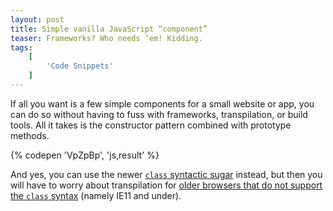 ```yaml
---
layout: post
title: Simple vanilla JavaScript “component”
teaser: Frameworks? Who needs ’em! Kidding.
tags:
    [
        'Code Snippets'
    ]
---
```


If all you want is a few simple components for a small website or app, you can do so without having to fuss with frameworks, transpilation, or build tools. All it takes is the constructor pattern combined with prototype methods.

{% codepen 'VpZpBp', 'js,result' %}

And yes, you can use the newer [`class` syntactic sugar](https://developer.mozilla.org/en-US/docs/Web/JavaScript/Reference/Classes) instead, but then you will have to worry about transpilation for [older browsers that do not support the `class` syntax](https://caniuse.com/es6-class) (namely IE11 and under).
